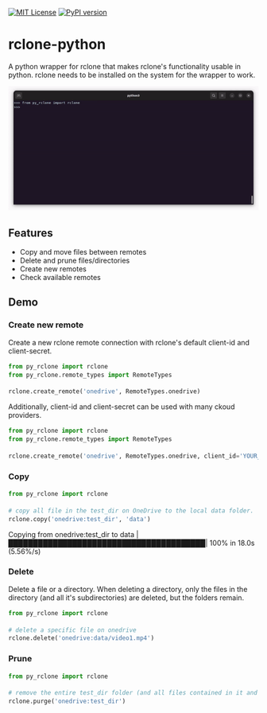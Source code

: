 [![MIT License](https://img.shields.io/badge/License-MIT-green.svg)](https://choosealicense.com/licenses/mit/)
[![PyPI version](https://badge.fury.io/py/rclone-python.svg)](https://badge.fury.io/py/rclone-python)

# rclone-python

A python wrapper for rclone that makes rclone's functionality usable in python.
rclone needs to be installed on the system for the wrapper to work.

![demo gif](demo/demo.gif)

## Features

- Copy and move files between remotes
- Delete and prune files/directories
- Create new remotes
- Check available remotes

## Demo

### Create new remote

Create a new rclone remote connection with rclone's default client-id and client-secret.

```python
from py_rclone import rclone
from py_rclone.remote_types import RemoteTypes

rclone.create_remote('onedrive', RemoteTypes.onedrive)
```

Additionally, client-id and client-secret can be used with many ckoud providers.

```python
from py_rclone import rclone
from py_rclone.remote_types import RemoteTypes

rclone.create_remote('onedrive', RemoteTypes.onedrive, client_id='YOUR_CLIENT_ID', client_secret='YOUR_CLIENT_SECRET')
```

### Copy

```python
from py_rclone import rclone

# copy all file in the test_dir on OneDrive to the local data folder.
rclone.copy('onedrive:test_dir', 'data')
```

Copying from onedrive:test_dir to data |████████████████████████████████████████| 100% in 18.0s (5.56%/s)

### Delete

Delete a file or a directory. When deleting a directory, only the files in the directory (and all it's subdirectories)
are deleted, but the folders remain.

```python
from py_rclone import rclone

# delete a specific file on onedrive
rclone.delete('onedrive:data/video1.mp4')

```

### Prune

```python
from py_rclone import rclone

# remove the entire test_dir folder (and all files contained in it and it's subdirectories) on onedrive
rclone.purge('onedrive:test_dir')
```

